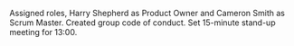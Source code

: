 Assigned roles, Harry Shepherd as Product Owner and Cameron Smith as Scrum Master.
Created group code of conduct.
Set 15-minute stand-up meeting for 13:00.
